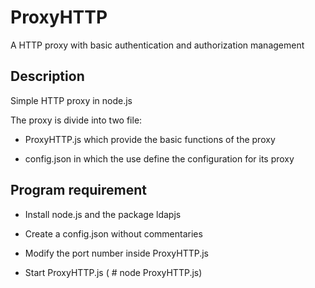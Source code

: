 ProxyHTTP
=========

A HTTP proxy with basic authentication and authorization management

Description
-------------------------

Simple HTTP proxy in node.js

The proxy is divide into two file:

* ProxyHTTP.js which provide the basic functions of the proxy

* config.json in which the use define the configuration for its proxy

Program requirement 
----------------------

* Install node.js and the package ldapjs

* Create a config.json without commentaries

* Modify the port number inside ProxyHTTP.js 

* Start ProxyHTTP.js  ( # node ProxyHTTP.js)
